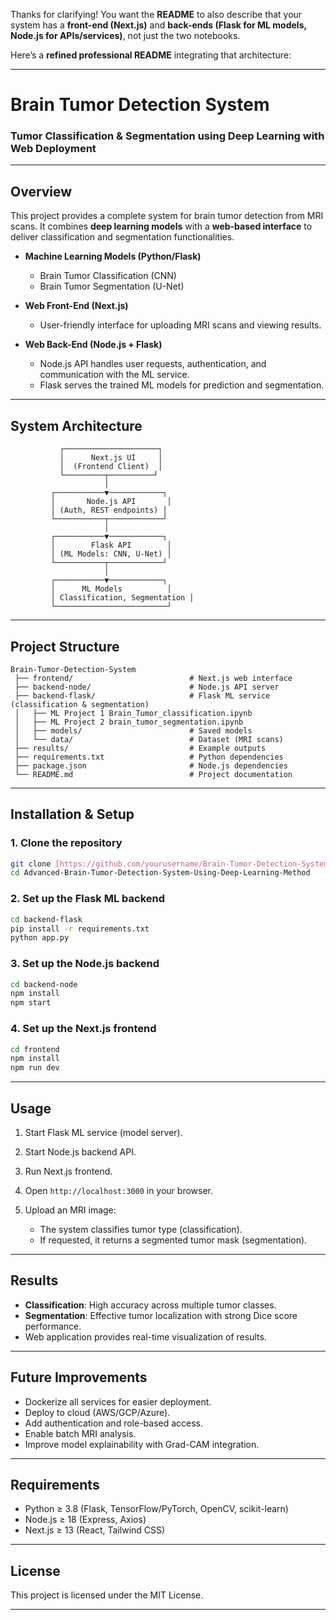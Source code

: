 Thanks for clarifying! You want the **README** to also describe that your system has a **front-end (Next.js)** and **back-ends (Flask for ML models, Node.js for APIs/services)**, not just the two notebooks.

Here’s a **refined professional README** integrating that architecture:

---

# Brain Tumor Detection System

### Tumor Classification & Segmentation using Deep Learning with Web Deployment

---

## Overview

This project provides a complete system for brain tumor detection from MRI scans. It combines **deep learning models** with a **web-based interface** to deliver classification and segmentation functionalities.

* **Machine Learning Models (Python/Flask)**

  * Brain Tumor Classification (CNN)
  * Brain Tumor Segmentation (U-Net)

* **Web Front-End (Next.js)**

  * User-friendly interface for uploading MRI scans and viewing results.

* **Web Back-End (Node.js + Flask)**

  * Node.js API handles user requests, authentication, and communication with the ML service.
  * Flask serves the trained ML models for prediction and segmentation.

---

## System Architecture

```
           ┌─────────────────────┐
           │      Next.js UI     │
           │  (Frontend Client)  │
           └─────────┬──────────┘
                     │
         ┌───────────▼────────────┐
         │       Node.js API       │
         │ (Auth, REST endpoints) │
         └───────────┬────────────┘
                     │
         ┌───────────▼────────────┐
         │        Flask API        │
         │ (ML Models: CNN, U-Net) │
         └───────────┬────────────┘
                     │
         ┌───────────▼────────────┐
         │      ML Models          │
         │ Classification, Segmentation │
         └─────────────────────────┘
```

---

## Project Structure

```
Brain-Tumor-Detection-System
 ├── frontend/                          # Next.js web interface
 ├── backend-node/                      # Node.js API server
 ├── backend-flask/                     # Flask ML service (classification & segmentation)
 │   ├── ML Project 1 Brain_Tumor_classification.ipynb
 │   ├── ML Project 2 brain_tumor_segmentation.ipynb
 │   ├── models/                        # Saved models
 │   └── data/                          # Dataset (MRI scans)
 ├── results/                           # Example outputs
 ├── requirements.txt                   # Python dependencies
 ├── package.json                       # Node.js dependencies
 └── README.md                          # Project documentation
```

---

## Installation & Setup

### 1. Clone the repository

```bash
git clone [https://github.com/yourusername/Brain-Tumor-Detection-System](https://github.com/ayelefransi/Advanced-Brain-Tumor-Detection-System-Using-Deep-Learning-Method.git
cd Advanced-Brain-Tumor-Detection-System-Using-Deep-Learning-Method
```

### 2. Set up the Flask ML backend

```bash
cd backend-flask
pip install -r requirements.txt
python app.py
```

### 3. Set up the Node.js backend

```bash
cd backend-node
npm install
npm start
```

### 4. Set up the Next.js frontend

```bash
cd frontend
npm install
npm run dev
```

---

## Usage

1. Start Flask ML service (model server).
2. Start Node.js backend API.
3. Run Next.js frontend.
4. Open `http://localhost:3000` in your browser.
5. Upload an MRI image:

   * The system classifies tumor type (classification).
   * If requested, it returns a segmented tumor mask (segmentation).

---

## Results

* **Classification**: High accuracy across multiple tumor classes.
* **Segmentation**: Effective tumor localization with strong Dice score performance.
* Web application provides real-time visualization of results.

---

## Future Improvements

* Dockerize all services for easier deployment.
* Deploy to cloud (AWS/GCP/Azure).
* Add authentication and role-based access.
* Enable batch MRI analysis.
* Improve model explainability with Grad-CAM integration.

---

## Requirements

* Python ≥ 3.8 (Flask, TensorFlow/PyTorch, OpenCV, scikit-learn)
* Node.js ≥ 18 (Express, Axios)
* Next.js ≥ 13 (React, Tailwind CSS)

---

## License

This project is licensed under the MIT License.

---

